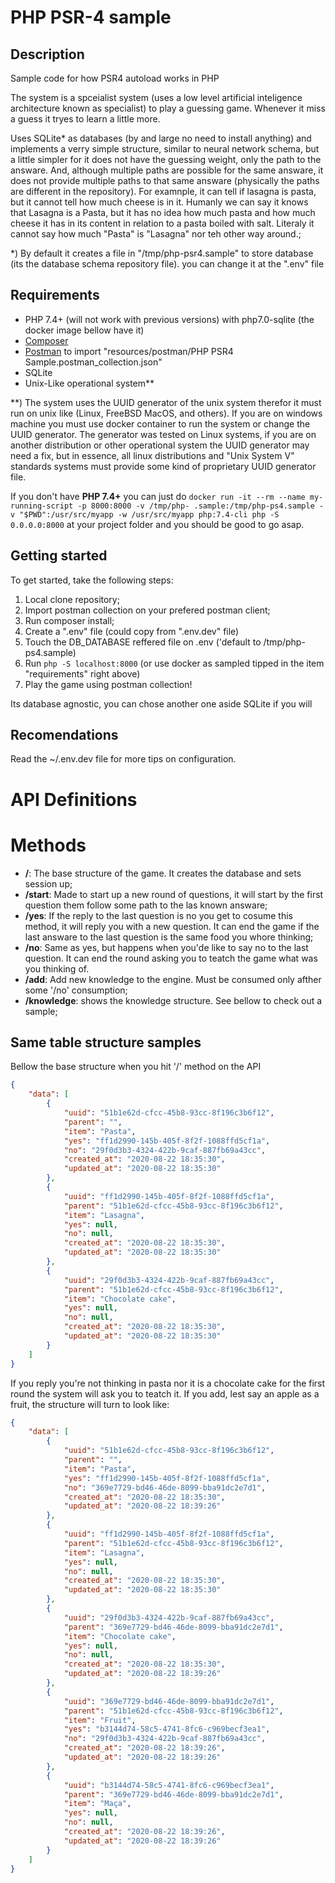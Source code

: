 # PHP PSR-4 sample

## Description
Sample code for how PSR4 autoload works in PHP

The system is a spceialist system (uses a low level artificial inteligence
architecture known as specialist) to play a guessing game. Whenever it miss a
guess it tryes to learn a little more.

Uses SQLite* as databases (by and large no need to install anything) and
implements a verry simple structure, similar to neural network schema, but a
little simpler for it does not have the guessing weight, only the path to the
answare. And, although multiple paths are possible for the same answare, it
does not provide multiple paths to that same answare (physically the paths are
different in the repository). For examnple, it can tell if lasagna is pasta,
but it cannot tell how much cheese is in it. Humanly we can say it knows that
Lasagna is a Pasta, but it has no idea how much pasta and how much cheese it
has in its content in relation to a pasta boiled with salt. Literaly it cannot
say how much "Pasta" is "Lasagna" nor teh other way around.;

*) By default it creates a file in "/tmp/php-psr4.sample" to store database (its
the database schema repository file). you can change it at the ".env" file

## Requirements
- PHP 7.4+ (will not work with previous versions) with php7.0-sqlite (the docker image bellow have it)
- [Composer](https://getcomposer.org/)
- [Postman](https://www.postman.com/) to import "resources/postman/PHP PSR4 Sample.postman_collection.json"
- SQLite
- Unix-Like operational system**

**) The system uses the UUID generator of the unix system therefor it must run
on unix like (Linux, FreeBSD MacOS, and others). If you are on windows machine
you must use docker container to run the system or change the UUID generator.
The generator was tested on Linux systems, if you are on another distribution
or other operational system the UUID generator may need a fix, but in essence,
all linux distributions and "Unix System V" standards systems must provide some
kind of proprietary UUID generator file.

If you don't have **PHP 7.4+** you can just do ```docker run -it --rm --name my-running-script -p 8000:8000 -v /tmp/php-
.sample:/tmp/php-ps4.sample -v "$PWD":/usr/src/myapp -w /usr/src/myapp php:7.4-cli php -S 0.0.0.0:8000``` at your project folder and you should be
good to go asap.

## Getting started
To get started, take the following steps:

1. Local clone repository;
2. Import postman collection on your prefered postman client;
3. Run composer install;
4. Create a ".env" file (could copy from ".env.dev" file)
5. Touch the DB_DATABASE reffered file on .env ('default to /tmp/php-ps4.sample)
6. Run ``` php -S localhost:8000 ``` (or use docker as sampled tipped in the item "requirements" right above)
7. Play the game using postman collection!

Its database agnostic, you can chose another one aside SQLite if you will

## Recomendations

Read the ~/.env.dev file for more tips on configuration.

# API Definitions

# Methods

* **/**: The base structure of the game. It creates the database and sets session
up;
* **/start**: Made to start up a new round of questions, it will start by the
first question them follow some path to the las known answare;
* **/yes**: If the reply to the last question is no you get to cosume this
method, it will reply you with a new question. It can end the game if the last
answare to the last question is the same food you whore thinking;
* **/no**: Same as yes, but happens when you'de like to say no to the last
question. It can end the round asking you to teatch the game what was you
thinking of.
* **/add**: Add new knowledge to the engine. Must be consumed only afther some
'/no' consumption;
* **/knowledge**: shows the knowledge structure. See bellow to check out a
sample;

## Same table structure samples

Bellow the base structure when you hit '/' method on the API
```json
{
    "data": [
        {
            "uuid": "51b1e62d-cfcc-45b8-93cc-8f196c3b6f12",
            "parent": "",
            "item": "Pasta",
            "yes": "ff1d2990-145b-405f-8f2f-1088ffd5cf1a",
            "no": "29f0d3b3-4324-422b-9caf-887fb69a43cc",
            "created_at": "2020-08-22 18:35:30",
            "updated_at": "2020-08-22 18:35:30"
        },
        {
            "uuid": "ff1d2990-145b-405f-8f2f-1088ffd5cf1a",
            "parent": "51b1e62d-cfcc-45b8-93cc-8f196c3b6f12",
            "item": "Lasagna",
            "yes": null,
            "no": null,
            "created_at": "2020-08-22 18:35:30",
            "updated_at": "2020-08-22 18:35:30"
        },
        {
            "uuid": "29f0d3b3-4324-422b-9caf-887fb69a43cc",
            "parent": "51b1e62d-cfcc-45b8-93cc-8f196c3b6f12",
            "item": "Chocolate cake",
            "yes": null,
            "no": null,
            "created_at": "2020-08-22 18:35:30",
            "updated_at": "2020-08-22 18:35:30"
        }
    ]
}
```

If you reply you're not thinking in pasta nor it is a chocolate cake for the
first round the system will ask you to teatch it. If you add, lest say an apple
as a fruit, the structure will turn to look like:
```json
{
    "data": [
        {
            "uuid": "51b1e62d-cfcc-45b8-93cc-8f196c3b6f12",
            "parent": "",
            "item": "Pasta",
            "yes": "ff1d2990-145b-405f-8f2f-1088ffd5cf1a",
            "no": "369e7729-bd46-46de-8099-bba91dc2e7d1",
            "created_at": "2020-08-22 18:35:30",
            "updated_at": "2020-08-22 18:39:26"
        },
        {
            "uuid": "ff1d2990-145b-405f-8f2f-1088ffd5cf1a",
            "parent": "51b1e62d-cfcc-45b8-93cc-8f196c3b6f12",
            "item": "Lasagna",
            "yes": null,
            "no": null,
            "created_at": "2020-08-22 18:35:30",
            "updated_at": "2020-08-22 18:35:30"
        },
        {
            "uuid": "29f0d3b3-4324-422b-9caf-887fb69a43cc",
            "parent": "369e7729-bd46-46de-8099-bba91dc2e7d1",
            "item": "Chocolate cake",
            "yes": null,
            "no": null,
            "created_at": "2020-08-22 18:35:30",
            "updated_at": "2020-08-22 18:39:26"
        },
        {
            "uuid": "369e7729-bd46-46de-8099-bba91dc2e7d1",
            "parent": "51b1e62d-cfcc-45b8-93cc-8f196c3b6f12",
            "item": "Fruit",
            "yes": "b3144d74-58c5-4741-8fc6-c969becf3ea1",
            "no": "29f0d3b3-4324-422b-9caf-887fb69a43cc",
            "created_at": "2020-08-22 18:39:26",
            "updated_at": "2020-08-22 18:39:26"
        },
        {
            "uuid": "b3144d74-58c5-4741-8fc6-c969becf3ea1",
            "parent": "369e7729-bd46-46de-8099-bba91dc2e7d1",
            "item": "Maça",
            "yes": null,
            "no": null,
            "created_at": "2020-08-22 18:39:26",
            "updated_at": "2020-08-22 18:39:26"
        }
    ]
}
```

